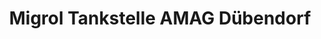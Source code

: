 ---
title: "Migrol Tankstelle AMAG Dübendorf"
url: /duebendorf/migrol-tankstelle-amag-duebendorf/
shop: Allgemein
---